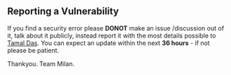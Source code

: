 ## Reporting a Vulnerability

If you find a security error please **DONOT** make an issue /discussion out of it, talk about it publicly, instead report it with the most details possible to [Tamal Das](https://twitter.com/tamalCodes). You can expect an update within the next **36 hours** - if not please be patient.

Thankyou. 
Team Milan.

